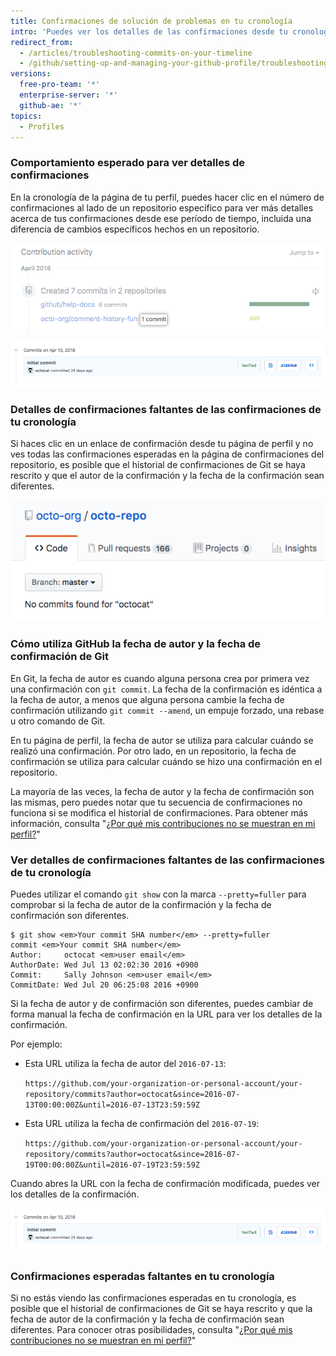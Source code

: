```yaml
---
title: Confirmaciones de solución de problemas en tu cronología
intro: 'Puedes ver los detalles de las confirmaciones desde tu cronología del perfil. Si no ves las confirmaciones que esperas en tu perfil o no puedes encontrar los detalles de confirmaciones desde la página de tu perfil, puede que sean diferentes la fecha de la confirmación y el autor de la confirmación.'
redirect_from:
  - /articles/troubleshooting-commits-on-your-timeline
  - /github/setting-up-and-managing-your-github-profile/troubleshooting-commits-on-your-timeline
versions:
  free-pro-team: '*'
  enterprise-server: '*'
  github-ae: '*'
topics:
  - Profiles
---
```

### Comportamiento esperado para ver detalles de confirmaciones

En la cronología de la página de tu perfil, puedes hacer clic en el número de confirmaciones al lado de un repositorio específico para ver más detalles acerca de tus confirmaciones desde ese período de tiempo, incluida una diferencia de cambios específicos hechos en un repositorio.

![Enlace de confirmación en la cronología del perfil](/assets/images/help/profile/commit-link-on-profile-timeline.png)

![Detalles de confirmaciones](/assets/images/help/commits/commit-details.png)

### Detalles de confirmaciones faltantes de las confirmaciones de tu cronología

Si haces clic en un enlace de confirmación desde tu página de perfil y no ves todas las confirmaciones esperadas en la página de confirmaciones del repositorio, es posible que el historial de confirmaciones de Git se haya rescrito y que el autor de la confirmación y la fecha de la confirmación sean diferentes.

![Página del repositorio con el mensaje que dice "no commits found for octocat" (no se encontraron confirmaciones para octocat)](/assets/images/help/repository/no-commits-found.png)

### Cómo utiliza GitHub la fecha de autor y la fecha de confirmación de Git

En Git, la fecha de autor es cuando alguna persona crea por primera vez una confirmación con `git commit`. La fecha de la confirmación es idéntica a la fecha de autor, a menos que alguna persona cambie la fecha de confirmación utilizando `git commit --amend`, un empuje forzado, una rebase u otro comando de Git.

En tu página de perfil, la fecha de autor se utiliza para calcular cuándo se realizó una confirmación. Por otro lado, en un repositorio, la fecha de confirmación se utiliza para calcular cuándo se hizo una confirmación en el repositorio.

La mayoría de las veces, la fecha de autor y la fecha de confirmación son las mismas, pero puedes notar que tu secuencia de confirmaciones no funciona si se modifica el historial de confirmaciones. Para obtener más información, consulta "[¿Por qué mis contribuciones no se muestran en mi perfil?](/articles/why-are-my-contributions-not-showing-up-on-my-profile)"

### Ver detalles de confirmaciones faltantes de las confirmaciones de tu cronología

Puedes utilizar el comando `git show` con la marca `--pretty=fuller` para comprobar si la fecha de autor de la confirmación y la fecha de confirmación son diferentes.

```shell
$ git show <em>Your commit SHA number</em> --pretty=fuller
commit <em>Your commit SHA number</em>
Author:     octocat <em>user email</em>
AuthorDate: Wed Jul 13 02:02:30 2016 +0900
Commit:     Sally Johnson <em>user email</em>
CommitDate: Wed Jul 20 06:25:08 2016 +0900
```

Si la fecha de autor y de confirmación son diferentes, puedes cambiar de forma manual la fecha de confirmación en la URL para ver los detalles de la confirmación.

Por ejemplo:
- Esta URL utiliza la fecha de autor del `2016-07-13`:

  `https://github.com/your-organization-or-personal-account/your-repository/commits?author=octocat&since=2016-07-13T00:00:00Z&until=2016-07-13T23:59:59Z`
- Esta URL utiliza la fecha de confirmación del `2016-07-19`:

  `https://github.com/your-organization-or-personal-account/your-repository/commits?author=octocat&since=2016-07-19T00:00:00Z&until=2016-07-19T23:59:59Z`

Cuando abres la URL con la fecha de confirmación modificada, puedes ver los detalles de la confirmación.

![Detalles de confirmaciones](/assets/images/help/commits/commit-details.png)

### Confirmaciones esperadas faltantes en tu cronología

Si no estás viendo las confirmaciones esperadas en tu cronología, es posible que el historial de confirmaciones de Git se haya rescrito y que la fecha de autor de la confirmación y la fecha de confirmación sean diferentes. Para conocer otras posibilidades, consulta "[¿Por qué mis contribuciones no se muestran en mi perfil?](/articles/why-are-my-contributions-not-showing-up-on-my-profile)"
